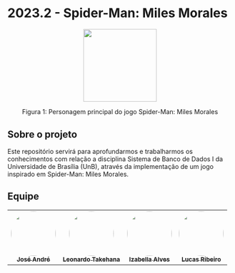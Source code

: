 # 2023.2 - Spider-Man: Miles Morales
<div align="center">
    <img src="https://external-content.duckduckgo.com/iu/?u=https%3A%2F%2Fgmedia.playstation.com%2Fis%2Fimage%2FSIEPDC%2Fmarvels-spider-man-miles-morales-listing-thumb-01-ps4-ps5-en-02oct20%3F%24facebook%24&f=1&nofb=1&ipt=c076f35c6ab860ee01119c4d2c3fc78c961f47ef251484eb9595bef708e08353&ipo=images" style="width:17vw"/>
    <p> Figura 1: Personagem principal do jogo Spider-Man: Miles Morales</p> 
</div>

## Sobre o projeto
Este repositório servirá para aprofundarmos e trabalharmos os conhecimentos com relação a disciplina Sistema de Banco de Dados I da Universidade de Brasília (UnB), através da implementação de um jogo inspirado em Spider-Man: Miles Morales.

## Equipe

<table>
  <tr>
    <td align="center"><a href="https://github.com/joseandre25"><img style="border-radius: 50%;" src="https://avatars.githubusercontent.com/u/98027989?v=4" width="100px;" alt=""/><br /><sub><b>José André</b></sub></a><br />
    <td align="center"><a href="https://github.com/ltakehana"><img style="border-radius: 50%;" src="https://avatars.githubusercontent.com/u/50973367?v=4" width="100px;" alt=""/><br /><sub><b>Leonardo Takehana</b></sub></a><br /><a href="Link git" title="Rocketseat"></a></td>
    <td align="center"><a href="https://github.com/izabellaalves"><img style="border-radius: 50%;" src="https://avatars.githubusercontent.com/u/97957709?v=4" width="100px;" alt=""/><br /><sub><b>Izabella Alves</b></sub></a><br /><a href="Link git" title="Rocketseat"></a></td>
        <td align="center"><a href="https://github.com/lucassouzs"><img style="border-radius: 50%;" src="https://avatars.githubusercontent.com/u/98030825?v=4" width="100px;" alt=""/><br /><sub><b>Lucas Ribeiro</b></sub></a><br />
  </tr>
</table>
